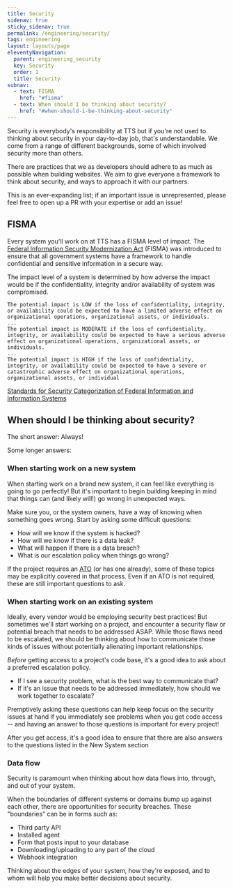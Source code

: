 ```yaml
---
title: Security
sidenav: true
sticky_sidenav: true
permalink: /engineering/security/
tags: engineering
layout: layouts/page
eleventyNavigation: 
  parent: engineering_security
  key: Security
  order: 1
  title: Security
subnav:
  - text: FISMA
    href: "#fisma"
  - text: When should I be thinking about security?
    href: "#when-should-i-be-thinking-about-security"
---
```


Security is everybody's responsibility at TTS but if you're not used to thinking about security in your day-to-day job, that's understandable. We come from a range of different backgrounds, some of which involved security more than others. 

There are practices that we as developers should adhere to as much as possible when building websites. We aim to give everyone a framework to think about security, and ways to approach it with our partners.

This is an ever-expanding list; if an important issue is unrepresented, please feel free to open up a PR with your expertise or add an issue!

## FISMA
Every system you'll work on at TTS has a FISMA level of impact. The [Federal Information Security Modernization Act](https://www.cisa.gov/federal-information-security-modernization-act) (FISMA) was introduced to ensure that all government systems have a framework to handle confidential and sensitive information in a secure way.

The impact level of a system is determined by how adverse the impact would be if the confidentiality, integrity and/or availability of system was compromised. 

```
The potential impact is LOW if the loss of confidentiality, integrity, or availability could be expected to have a limited adverse effect on organizational operations, organizational assets, or individuals.
...
The potential impact is MODERATE if the loss of confidentiality, integrity, or availability could be expected to have a serious adverse effect on organizational operations, organizational assets, or individuals. 
...
The potential impact is HIGH if the loss of confidentiality, integrity, or availability could be expected to have a severe or catastrophic adverse effect on organizational operations, organizational assets, or individual
```
[Standards for Security Categorization of Federal Information and Information Systems](https://nvlpubs.nist.gov/nistpubs/FIPS/NIST.FIPS.199.pdf)

## When should I be thinking about security?
The short answer: Always!

Some longer answers:

### When starting work on a new system
When starting work on a brand new system, it can feel like everything is going to go perfectly! But it's important to begin building keeping in mind that things can (and likely will!) go wrong in unexpected ways.

Make sure you, or the system owners, have a way of knowing when something goes wrong. Start by asking some difficult questions:

* How will we know if the system is hacked?
* How will we know if there is a data leak?
* What will happen if there is a data breach?
* What is our escalation policy when things go wrong?

If the project requires an [ATO](https://atos.open-control.org/) (or has one already), some of these topics may be explicitly covered in that process. Even if an ATO is not required, these are still important questions to ask.

### When starting work on an existing system
Ideally, every vendor would be employing security best practices! But sometimes we'll start working on a project, and encounter a security flaw or potential breach that needs to be addressed ASAP. While those flaws need to be escalated, we should be thinking about how to communicate those kinds of issues without potentially alienating important relationships.

*Before* getting access to a project's code base, it's a good idea to ask about a preferred escalation policy.

* If I see a security problem, what is the best way to communicate that? 
* If it's an issue that needs to be addressed immediately, how should we work together to escalate?

Premptively asking these questions can help keep focus on the security issues at hand if you immediately see problems when you get code access -- and having an answer to those questions is important for every project! 

After you get access, it's a good idea to ensure that there are also answers to the questions listed in the New System section

### Data flow
Security is paramount when thinking about how data flows into, through, and out of your system. 

When the boundaries of different systems or domains bump up against each other, there are opportunities for security breaches. These "boundaries" can be in forms such as: 

* Third party API
* Installed agent
* Form that posts input to your database
* Downloading/uploading to any part of the cloud
* Webhook integration

Thinking about the edges of your system, how they're exposed, and to whom will help you make better decisions about security.
